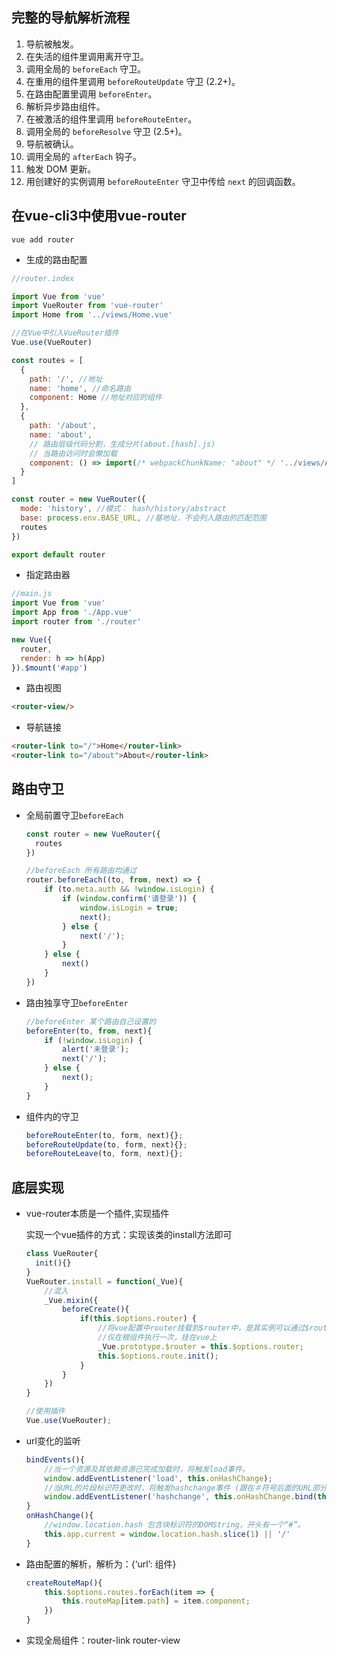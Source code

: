 ## 完整的导航解析流程

1. 导航被触发。
2. 在失活的组件里调用离开守卫。
3. 调用全局的 `beforeEach` 守卫。
4. 在重用的组件里调用 `beforeRouteUpdate` 守卫 (2.2+)。
5. 在路由配置里调用 `beforeEnter`。
6. 解析异步路由组件。
7. 在被激活的组件里调用 `beforeRouteEnter`。
8. 调用全局的 `beforeResolve` 守卫 (2.5+)。
9. 导航被确认。
10. 调用全局的 `afterEach` 钩子。
11. 触发 DOM 更新。
12. 用创建好的实例调用 `beforeRouteEnter` 守卫中传给 `next` 的回调函数。



## 在vue-cli3中使用vue-router

`vue add router`

- 生成的路由配置

```js
//router.index

import Vue from 'vue'
import VueRouter from 'vue-router'
import Home from '../views/Home.vue'

//在Vue中引入VueRouter插件
Vue.use(VueRouter)

const routes = [
  {
    path: '/', //地址
    name: 'home', //命名路由
    component: Home //地址对应的组件
  },
  {
    path: '/about',
    name: 'about',
    // 路由层级代码分割，生成分片(about.[hash].js)
    // 当路由访问时会懒加载
    component: () => import(/* webpackChunkName: "about" */ '../views/About.vue')
  }
]

const router = new VueRouter({
  mode: 'history', //模式： hash/history/abstract
  base: process.env.BASE_URL, //基地址，不会列入路由的匹配范围
  routes
})

export default router

```

- 指定路由器

```js
//main.js
import Vue from 'vue'
import App from './App.vue'
import router from './router'

new Vue({
  router,
  render: h => h(App)
}).$mount('#app')
```

- 路由视图

```html
<router-view/>
```

- 导航链接

```html
<router-link to="/">Home</router-link>
<router-link to="/about">About</router-link>
```



## 路由守卫

- 全局前置守卫`beforeEach`

  ```js
  const router = new VueRouter({
    routes
  })
  
  //beforeEach 所有路由均通过
  router.beforeEach((to, from, next) => {
      if (to.meta.auth && !window.isLogin) {
          if (window.confirm('请登录')) {
              window.isLogin = true;
              next();
          } else {
              next('/');
          }
      } else {
          next()
      }
  })
  ```

- 路由独享守卫`beforeEnter`

  ```js
  //beforeEnter 某个路由自己设置的
  beforeEnter(to, from, next){
      if (!window.isLogin) {
          alert('未登录');
          next('/');
      } else {
          next();
      }
  }
  ```

- 组件内的守卫

  ```js
  beforeRouteEnter(to, form, next){};
  beforeRouteUpdate(to, form, next){};
  beforeRouteLeave(to, form, next){};
  ```

  



## 底层实现

- vue-router本质是一个插件,实现插件

  实现一个vue插件的方式：实现该类的install方法即可

  ```js
  class VueRouter{
  	init(){}
  }
  VueRouter.install = function(_Vue){
      //混入
      _Vue.mixin({
          beforeCreate(){
              if(this.$options.router) {
                  //将vue配置中router挂载到$router中，是其实例可以通过$router获取路由配置
                  //仅在根组件执行一次，挂在vue上
                  _Vue.prototype.$router = this.$options.router;
                  this.$options.route.init();
              }
          }
      })
  }
  
  //使用插件
  Vue.use(VueRouter);
  ```

  

- url变化的监听

  ```js
  bindEvents(){
      //当一个资源及其依赖资源已完成加载时，将触发load事件。
      window.addEventListener('load', this.onHashChange);
      //当URL的片段标识符更改时，将触发hashchange事件 (跟在＃符号后面的URL部分，包括＃符号)
      window.addEventListener('hashchange', this.onHashChange.bind(this))
  }
  onHashChange(){
      //window.location.hash 包含块标识符的DOMString，开头有一个“#”。
      this.app.current = window.location.hash.slice(1) || '/'
  }
  ```

  

- 路由配置的解析，解析为：{‘url’:  组件}

  ```js
  createRouteMap(){
      this.$options.routes.forEach(item => {
          this.routeMap[item.path] = item.component;
      })
  }
  ```

- 实现全局组件：router-link   router-view

  

  